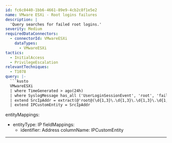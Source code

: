 ```yaml
---
id: fc6c0440-1bb6-4661-89e9-4cb2c8f1e5e2
name: VMware ESXi - Root logins failures
description: |
  'Query searches for failed root logins.'
severity: Medium
requiredDataConnectors:
  - connectorId: VMwareESXi
    dataTypes:
      - VMwareESXi
tactics:
  - InitialAccess
  - PrivilegeEscalation
relevantTechniques:
  - T1078
query: |-
  ```kusto
  VMwareESXi
  | where TimeGenerated > ago(24h)
  | where SyslogMessage has_all ('UserLoginSessionEvent', 'root', 'fail')
  | extend SrcIpAddr = extract(@'root@(\d{1,3}\.\d{1,3}\.\d{1,3}\.\d{1,3})', 1, SyslogMessage)
  | extend IPCustomEntity = SrcIpAddr
  ```
entityMappings:
  - entityType: IP
    fieldMappings:
      - identifier: Address
        columnName: IPCustomEntity
---
```


